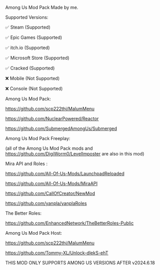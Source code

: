 Among Us Mod Pack Made by me.

Supported Versions:

✅ Steam (Supported)

✅ Epic Games (Supported)

✅ itch.io (Supported)

✅ Microsoft Store (Supported)

✅ Cracked (Supported)

❌ Mobile (Not Supported)

❌ Console (Not Supported)

Among Us Mod Pack:

https://github.com/scp222thj/MalumMenu

https://github.com/NuclearPowered/Reactor

https://github.com/SubmergedAmongUs/Submerged

Among Us Mod Pack Freeplay:

(all of the Among Us Mod Pack mods and https://github.com/DigiWorm0/LevelImposter are also in this mod) 

Mira API and Roles :

https://github.com/All-Of-Us-Mods/LaunchpadReloaded

https://github.com/All-Of-Us-Mods/MiraAPI

https://github.com/CallOfCreator/NewMod

https://github.com/yanpla/yanplaRoles

The Better Roles:

https://github.com/EnhancedNetwork/TheBetterRoles-Public

Among Us Mod Pack Host:

https://github.com/scp222thj/MalumMenu

https://github.com/Tommy-XL/Unlock-dlekS-ehT

THIS MOD ONLY SUPPORTS AMONG US VERSIONS AFTER v2024.6.18
